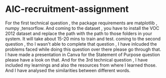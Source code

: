 # AIC-recruitment-assignment
For the first technical question , the package requirements are matplotlib , numpy ,tensorflow. And coming to the dataset , you have to install the VOC 2012 dataset and replace the path with the path to those folders in your system. It will take about 15-20 mins to train and test.
coming to the second question , tho I wasn't able to complete that question , I have inlcuded the problems faced while doing this question over there please go through that.
I have made a presentation in Canva for the Statement of Purpose question please have a look on that. And for the 3rd technical question , I have included my learnings and also the resources from where I learned those. And I have analysed the similarities between different words.

